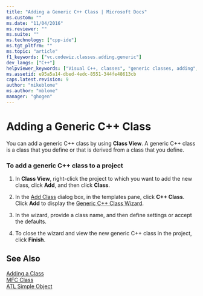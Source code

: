 ```yaml
---
title: "Adding a Generic C++ Class | Microsoft Docs"
ms.custom: ""
ms.date: "11/04/2016"
ms.reviewer: ""
ms.suite: ""
ms.technology: ["cpp-ide"]
ms.tgt_pltfrm: ""
ms.topic: "article"
f1_keywords: ["vc.codewiz.classes.adding.generic"]
dev_langs: ["C++"]
helpviewer_keywords: ["Visual C++, classes", "generic classes, adding", "generic classes"]
ms.assetid: e95a5a14-dbed-4edc-8551-344fe48613cb
caps.latest.revision: 9
author: "mikeblome"
ms.author: "mblome"
manager: "ghogen"
---
```

# Adding a Generic C++ Class
You can add a generic C++ class by using **Class View**. A generic C++ class is a class that you define or that is derived from a class that you define.  
  
### To add a generic C++ class to a project  
  
1.  In **Class View**, right-click the project to which you want to add the new class, click **Add**, and then click **Class**.  
  
2.  In the [Add Class](../ide/add-class-dialog-box.md) dialog box, in the templates pane, click **C++ Class**. Click **Add** to display the [Generic C++ Class Wizard](../ide/generic-cpp-class-wizard.md).  
  
3.  In the wizard, provide a class name, and then define settings or accept the defaults.  
  
4.  To close the wizard and view the new generic C++ class in the project, click **Finish**.  
  
## See Also  
 [Adding a Class](../ide/adding-a-class-visual-cpp.md)   
 [MFC Class](../mfc/reference/adding-an-mfc-class.md)   
 [ATL Simple Object](../atl/reference/adding-an-atl-simple-object.md)